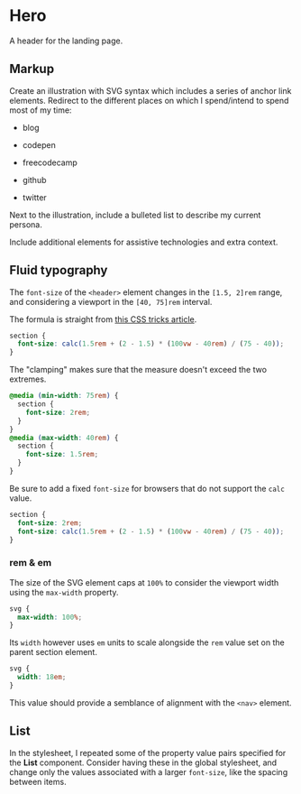 # Hero

A header for the landing page.

## Markup

Create an illustration with SVG syntax which includes a series of anchor link elements. Redirect to the different places on which I spend/intend to spend most of my time:

- blog <!-- hopefully soon -->

- codepen

- freecodecamp

- github

- twitter

Next to the illustration, include a bulleted list to describe my current persona.

Include additional elements for assistive technologies and extra context.

## Fluid typography

The `font-size` of the `<header>` element changes in the `[1.5, 2]rem` range, and considering a viewport in the `[40, 75]rem` interval.

The formula is straight from [this CSS tricks article](https://css-tricks.com/snippets/css/fluid-typography/).

```css
section {
  font-size: calc(1.5rem + (2 - 1.5) * (100vw - 40rem) / (75 - 40));
}
```

The "clamping" makes sure that the measure doesn't exceed the two extremes.

```css
@media (min-width: 75rem) {
  section {
    font-size: 2rem;
  }
}
@media (max-width: 40rem) {
  section {
    font-size: 1.5rem;
  }
}
```

Be sure to add a fixed `font-size` for browsers that do not support the `calc` value.

```css
section {
  font-size: 2rem;
  font-size: calc(1.5rem + (2 - 1.5) * (100vw - 40rem) / (75 - 40));
}
```

### rem & em

The size of the SVG element caps at `100%` to consider the viewport width using the `max-width` property.

```css
svg {
  max-width: 100%;
}
```

Its `width` however uses `em` units to scale alongside the `rem` value set on the parent section element.

```css
svg {
  width: 18em;
}
```

This value should provide a semblance of alignment with the `<nav>` element.

## List

In the stylesheet, I repeated some of the property value pairs specified for the **List** component. Consider having these in the global stylesheet, and change only the values associated with a larger `font-size`, like the spacing between items.
